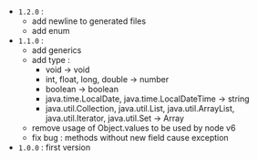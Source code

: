 * `1.2.0` :
  * add newline to generated files
  * add enum
* `1.1.0` :
  * add generics
  * add type :
    * void -> void
    * int, float, long, double -> number
    * boolean -> boolean
    * java.time.LocalDate, java.time.LocalDateTime -> string
    * java.util.Collection, java.util.List, java.util.ArrayList, java.util.Iterator, java.util.Set -> Array
  * remove usage of Object.values to be used by node v6
  * fix bug : methods without new field cause exception
* `1.0.0` : first version